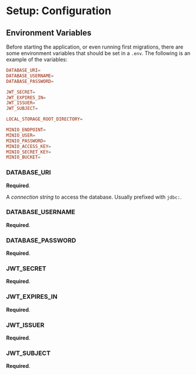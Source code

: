 # Setup: Configuration

## Environment Variables

Before starting the application, or even running first migrations, there are some environment variables that should be set in a `.env`. The following is an example of the variables:

```conf
DATABASE_URI=
DATABASE_USERNAME=
DATABASE_PASSWORD=

JWT_SECRET=
JWT_EXPIRES_IN=
JWT_ISSUER=
JWT_SUBJECT=

LOCAL_STORAGE_ROOT_DIRECTORY=

MINIO_ENDPOINT=
MINIO_USER=
MINIO_PASSWORD=
MINIO_ACCESS_KEY=
MINIO_SECRET_KEY=
MINIO_BUCKET=
```

### DATABASE_URI

__Required__.

A _connection string_ to access the database. Usually prefixed with `jdbc:`.

### DATABASE_USERNAME

__Required__.

### DATABASE_PASSWORD

__Required__.

### JWT_SECRET

__Required__.

### JWT_EXPIRES_IN

__Required__.

### JWT_ISSUER

__Required__.

### JWT_SUBJECT

__Required__.
